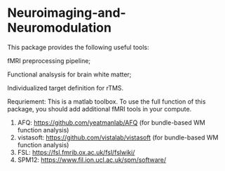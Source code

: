 # Neuroimaging-and-Neuromodulation

This package provides the following useful tools:

fMRI preprocessing pipeline;

Functional analsysis for brain white matter;

Individualized target definition for rTMS.

Requriement:
This is a matlab toolbox. To use the full function of this package, you should add additional fMRI tools in your compute.
1) AFQ: https://github.com/yeatmanlab/AFQ (for bundle-based WM function analysis)
2) vistasoft:  https://github.com/vistalab/vistasoft (for bundle-based WM function analysis)
3) FSL: https://fsl.fmrib.ox.ac.uk/fsl/fslwiki/
4) SPM12: https://www.fil.ion.ucl.ac.uk/spm/software/
